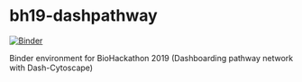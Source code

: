 # bh19-dashpathway

[![Binder](https://mybinder.org/badge_logo.svg)](https://mybinder.org/v2/gh/ecell/bh19-dashpathway/master)

Binder environment for BioHackathon 2019 (Dashboarding pathway network with Dash-Cytoscape)

